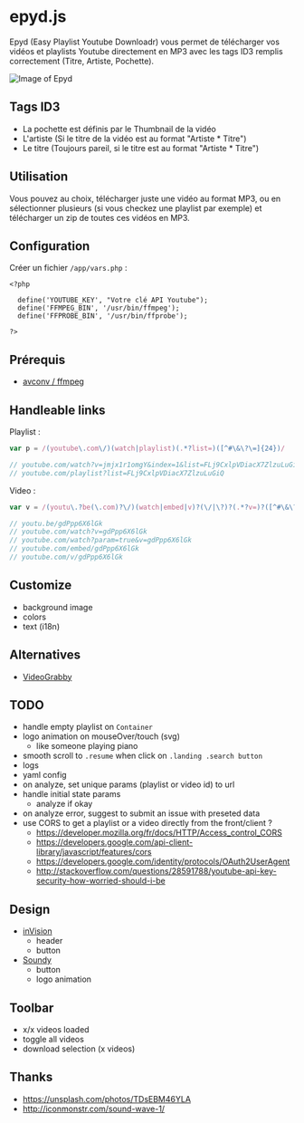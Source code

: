 # epyd.js
Epyd (Easy Playlist Youtube Downloadr) vous permet de télécharger vos vidéos et playlists Youtube directement en MP3 avec les tags ID3 remplis correctement (Titre, Artiste, Pochette).

![Image of Epyd](http://i.imgur.com/0VpJD9M.png)

## Tags ID3
* La pochette est définis par le Thumbnail de la vidéo
* L'artiste (Si le titre de la vidéo est au format "Artiste * Titre")
* Le titre (Toujours pareil, si le titre est au format "Artiste * Titre")

## Utilisation
Vous pouvez au choix, télécharger juste une vidéo au format MP3, ou en sélectionner plusieurs (si vous checkez une playlist par exemple) et télécharger un zip de toutes ces vidéos en MP3.

## Configuration
Créer un fichier `/app/vars.php` :
```
<?php

  define('YOUTUBE_KEY', "Votre clé API Youtube");
  define('FFMPEG_BIN', '/usr/bin/ffmpeg');
  define('FFPROBE_BIN', '/usr/bin/ffprobe');

?>
```

## Prérequis
* [avconv / ffmpeg](https://libav.org/download/)

## Handleable links
Playlist :
```js
var p = /(youtube\.com\/)(watch|playlist)(.*?list=)([^#\&\?\=]{24})/

// youtube.com/watch?v=jmjx1r1omgY&index=1&list=FLj9CxlpVDiacX7ZlzuLuGiQ
// youtube.com/playlist?list=FLj9CxlpVDiacX7ZlzuLuGiQ
```

Video :
```js
var v = /(youtu\.?be(\.com)?\/)(watch|embed|v)?(\/|\?)?(.*?v=)?([^#\&\?\=]{11})/

// youtu.be/gdPpp6X6lGk
// youtube.com/watch?v=gdPpp6X6lGk
// youtube.com/watch?param=true&v=gdPpp6X6lGk
// youtube.com/embed/gdPpp6X6lGk
// youtube.com/v/gdPpp6X6lGk
```

## Customize
* background image
* colors
* text (i18n)

## Alternatives
* [VideoGrabby](http://www.videograbby.com/)

## TODO
* handle empty playlist on `Container`
* logo animation on mouseOver/touch (svg)
  * like someone playing piano
* smooth scroll to `.resume` when click on `.landing .search button`
* logs
* yaml config
* on analyze, set unique params (playlist or video id) to url
* handle initial state params
  * analyze if okay
* on analyze error, suggest to submit an issue with preseted data
* use CORS to get a playlist or a video directly from the front/client ?
  * https://developer.mozilla.org/fr/docs/HTTP/Access_control_CORS
  * https://developers.google.com/api-client-library/javascript/features/cors
  * https://developers.google.com/identity/protocols/OAuth2UserAgent
  * http://stackoverflow.com/questions/28591788/youtube-api-key-security-how-worried-should-i-be

## Design
* [inVision](https://www.invisionapp.com/)
  * header
  * button
* [Soundy](https://www.soundy.top/sounds/new)
  * button
  * logo animation

## Toolbar
* x/x videos loaded
* toggle all videos
* download selection (x videos)

## Thanks
* https://unsplash.com/photos/TDsEBM46YLA
* http://iconmonstr.com/sound-wave-1/
